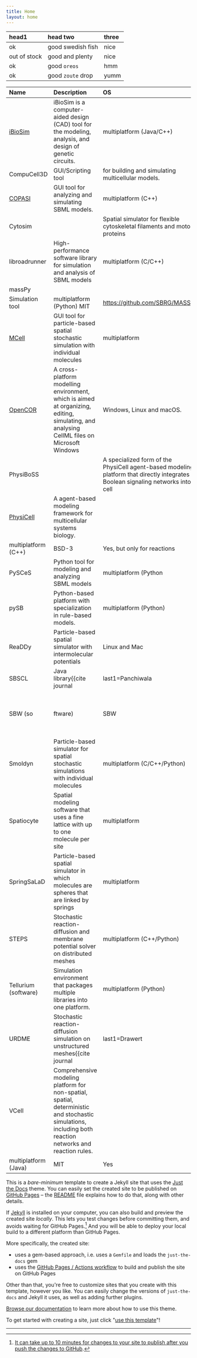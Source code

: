 ```yaml
---
title: Home
layout: home
---
```


| head1        | head two          | three |
|:-------------|:------------------|:------|
| ok           | good swedish fish | nice  |
| out of stock | good and plenty   | nice  |
| ok           | good `oreos`      | hmm   |
| ok           | good `zoute` drop | yumm  |


| Name         | Description            | OS    | License | SBML Support |
|:-------------|:-----------------------|:------|:--------|:-------------|
| [iBioSim] | iBioSim  is a computer-aided design (CAD) tool for the modeling, analysis, and design of genetic circuits. | multiplatform (Java/C++) | Apache | Yes |
| CompuCell3D | GUI/Scripting tool | for building and simulating multicellular models. | multiplatform (C++/Python) | MIT | https://compucell3d.org | Yes, but only for reactions. |
| [COPASI] | GUI tool for analyzing and simulating SBML models. | multiplatform (C++) | Artistic License | http://www.copasi.org | Yes |
| Cytosim || Spatial simulator for flexible cytoskeletal filaments and motor proteins | Mac, Linux, Cygwin (C++) | GPL3 | http://cytosim.org | Not applicable |
| libroadrunner | High-performance software library for simulation and analysis of SBML models | multiplatform (C/C++) | Apache License |  Yes |
| massPy
| Simulation tool | multiplatform (Python) MIT | https://github.com/SBRG/MASSpy | Yes |
| [MCell] | GUI tool for particle-based spatial stochastic simulation with individual molecules | multiplatform | MIT and GPLv2 | Not applicable |
| [OpenCOR] | A cross-platform modelling environment, which is aimed at organizing, editing, simulating, and analysing CellML files on Microsoft Windows|Windows, Linux and macOS. | ultiplatform (C++/Python) | GPLv3 | Uses CellML |
| PhysiBoSS | | A specialized form of the PhysiCell agent-based modeling platform that directly integrates Boolean signaling networks into cell | multiplatform (C++) | BSD-3 | https://github.com/PhysiBoSS/PhysiBoSS | Yes, but only for reactions |
| [PhysiCell] | A agent-based modeling framework for multicellular systems biology.
|multiplatform (C++)| BSD-3 | Yes, but only for reactions |
| PySCeS | Python tool for modeling and analyzing SBML models | multiplatform (Python| BSD-3 | https://pysces.sourceforge.net/ | Yes |
| pySB | Python-based platform with specialization in rule-based models. | multiplatform (Python)| BSD-3 | https://pysb.org/ | Partial |
| ReaDDy | Particle-based spatial simulator with intermolecular potentials | Linux and Mac | Custom | https://readdy.github.io/index.html |Not applicable |
| SBSCL | Java library<ref>{{cite journal |last1=Panchiwala |first1=H |last2=Shah |first2=S |last3=Planatscher |first3=H |last4=Zakharchuk |first4=M |last5=König |first5=M |last6=Dräger |first6=A |title=The Systems Biology Simulation Core Library. |journal=Bioinformatics |date=23 September 2021 |volume=38 |issue=3 |pages=864–865 |doi=10.1093/bioinformatics/btab669 |pmid=34554191|pmc=8756180 }}</ref><ref>{{cite journal |last1=Tangherloni |first1=Andrea |last2=Nobile |first2=Marco S. |last3=Cazzaniga |first3=Paolo |last4=Capitoli |first4=Giulia |last5=Spolaor |first5=Simone |last6=Rundo |first6=Leonardo |last7=Mauri |first7=Giancarlo |last8=Besozzi |first8=Daniela |title=FiCoS: A fine-grained and coarse-grained GPU-powered deterministic simulator for biochemical networks |journal=PLOS Computational Biology |date=9 September 2021 |volume=17 |issue=9 |pages=e1009410 |doi=10.1371/journal.pcbi.1009410|pmid=34499658 |pmc=8476010 |bibcode=2021PLSCB..17E9410T }}</ref> with efficient and exhaustive support for SBML | multiplatform (Java) | LGPL | https://draeger-lab.github.io/SBSCL/ | Yes
| SBW (so |ftware)|SBW | A distributed workbench that includes many modeling tools | multiplatform (C/C++) | BSD-3 | https://sbw.sourceforge.net/ | Yes |
| Smoldyn | Particle-based simulator for spatial stochastic simulations with individual molecules | multiplatform (C/C++/Python) | LGPL]] | https://www.smoldyn.org/ Not applicable |
| Spatiocyte | Spatial modeling software that uses a fine lattice with up to one molecule per site | multiplatform | Unknown | https://spatiocyte.org | Not applicable |
| SpringSaLaD | Particle-based spatial simulator in which molecules are spheres that are linked by springs | multiplatform | Unknown | https://vcell.org/ssalad | Not applicable |
| STEPS | Stochastic reaction-diffusion and membrane potential solver on distributed meshes | multiplatform (C++/Python) | GPLv2 | 
| Tellurium (software) | Simulation environment that packages multiple libraries into one platform. | multiplatform (Python) | Apache License | https://github.com/sys-bio/tellurium | Yes |
| URDME | Stochastic reaction-diffusion simulation on unstructured meshes<ref>{{cite journal |last1=Drawert |first1=B. |last2=Engblom |first2=S. |last3=Hellander |first3=A |title=URDME: A modular framework for stochastic simulation of reaction-transport processes in complex geometries |journal=BMC Systems Biology |volume=6 |date=2012|page=76 |doi=10.1186/1752-0509-6-76 |pmid=22727185 |pmc=3439286 }}</ref> || MatLab on Mac, Linux || GPL3 || [http://urdme.github.io/urdme/]|| Not applicable |
| VCell | Comprehensive modeling platform for non-spatial, spatial, deterministic and stochastic simulations, including both reaction networks and reaction rules. 
| multiplatform (Java) | MIT | Yes |

This is a *bare-minimum* template to create a Jekyll site that uses the [Just the Docs] theme. You can easily set the created site to be published on [GitHub Pages] – the [README] file explains how to do that, along with other details.

If [Jekyll] is installed on your computer, you can also build and preview the created site *locally*. This lets you test changes before committing them, and avoids waiting for GitHub Pages.[^1] And you will be able to deploy your local build to a different platform than GitHub Pages.

More specifically, the created site:

- uses a gem-based approach, i.e. uses a `Gemfile` and loads the `just-the-docs` gem
- uses the [GitHub Pages / Actions workflow] to build and publish the site on GitHub Pages

Other than that, you're free to customize sites that you create with this template, however you like. You can easily change the versions of `just-the-docs` and Jekyll it uses, as well as adding further plugins.

[Browse our documentation][Just the Docs] to learn more about how to use this theme.

To get started with creating a site, just click "[use this template]"!

----

[^1]: [It can take up to 10 minutes for changes to your site to publish after you push the changes to GitHub](https://docs.github.com/en/pages/setting-up-a-github-pages-site-with-jekyll/creating-a-github-pages-site-with-jekyll#creating-your-site).

[iBioSim]: https://github.com/MyersResearchGroup/iBioSim
[VCell]: https://vcell.org
[COPASI]: https://github.com/sys-bio/roadrunner
[STEPS]: https://steps.sourceforge.net
[MCell]: https://mcell.org/index.html
[PhysiCell]: http://physicell.org
[OpenCor]: https://opencor.ws/ 

[Just the Docs]: https://just-the-docs.github.io/just-the-docs/
[GitHub Pages]: https://docs.github.com/en/pages
[README]: https://github.com/just-the-docs/just-the-docs-template/blob/main/README.md
[Jekyll]: https://jekyllrb.com
[GitHub Pages / Actions workflow]: https://github.blog/changelog/2022-07-27-github-pages-custom-github-actions-workflows-beta/
[use this template]: https://github.com/just-the-docs/just-the-docs-template/generate
